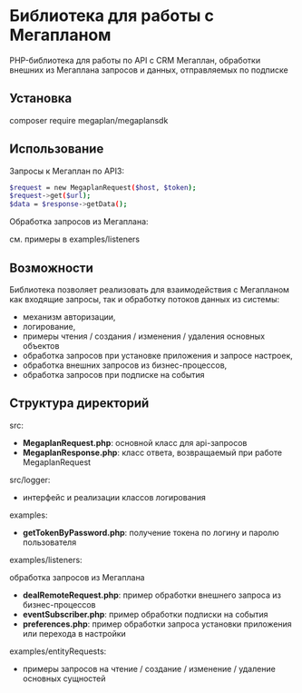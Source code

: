 Библиотека для работы с Мегапланом
====================

PHP-библиотека для работы по API с CRM Мегаплан, обработки внешних из Мегаплана запросов и данных, отправляемых по подписке

Установка
-------------------
composer require megaplan/megaplansdk


Использование
-------------------
Запросы к Мегаплан по API3:
```sh
$request = new MegaplanRequest($host, $token);
$request->get($url);
$data = $response->getData();
```
Обработка запросов из Мегаплана:

см. примеры в examples/listeners

Возможности
-------------------
Библиотека позволяет реализовать для взаимодействия с Мегапланом как входящие запросы, так и обработку потоков данных из системы:

- механизм авторизации,
- логирование,
- примеры чтения / создания / изменения / удаления основных объектов 
- обработка запросов при установке приложения и запросе настроек,
- обработка внешних запросов из бизнес-процессов,
- обработка запросов при подписке на события

Структура директорий
-------------------
src:
- **MegaplanRequest.php**: основной класс для api-запросов
- **MegaplanResponse.php**: класс ответа, возвращаемый при работе MegaplanRequest

src/logger: 

* интерфейс и реализации классов логирования

examples:
- **getTokenByPassword.php**: получение токена по логину и паролю пользователя

examples/listeners:

обработка запросов из Мегаплана

- **dealRemoteRequest.php**: пример обработки внешнего запроса из бизнес-процессов
- **eventSubscriber.php**: пример обработки подписки на события
- **preferences.php**: пример обработки запроса установки приложения или перехода в настройки

examples/entityRequests:

* примеры запросов на чтение / создание / изменение / удаление основных сущностей
